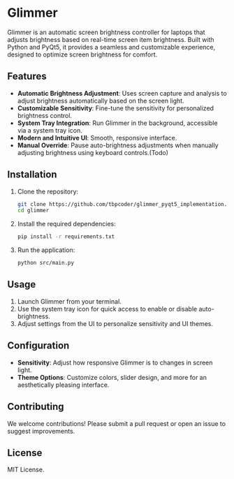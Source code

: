 # Glimmer

Glimmer is an automatic screen brightness controller for laptops that adjusts brightness based on real-time screen item brightness. Built with Python and PyQt5, it provides a seamless and customizable experience, designed to optimize screen brightness for comfort.

## Features

- **Automatic Brightness Adjustment**: Uses screen capture and analysis to adjust brightness automatically based on the screen light.
- **Customizable Sensitivity**: Fine-tune the sensitivity for personalized brightness control.
- **System Tray Integration**: Run Glimmer in the background, accessible via a system tray icon.
- **Modern and Intuitive UI**: Smooth, responsive interface.
- **Manual Override**: Pause auto-brightness adjustments when manually adjusting brightness using keyboard controls.(Todo)

## Installation

1. Clone the repository:
    ```bash
    git clone https://github.com/tbpcoder/glimmer_pyqt5_implementation.git
    cd glimmer
    ```

2. Install the required dependencies:
    ```bash
    pip install -r requirements.txt
    ```

3. Run the application:
    ```bash
    python src/main.py
    ```

## Usage

1. Launch Glimmer from your terminal.
2. Use the system tray icon for quick access to enable or disable auto-brightness.
3. Adjust settings from the UI to personalize sensitivity and UI themes.

## Configuration

- **Sensitivity**: Adjust how responsive Glimmer is to changes in screen light.
- **Theme Options**: Customize colors, slider design, and more for an aesthetically pleasing interface.

## Contributing

We welcome contributions! Please submit a pull request or open an issue to suggest improvements.

## License

MIT License.
